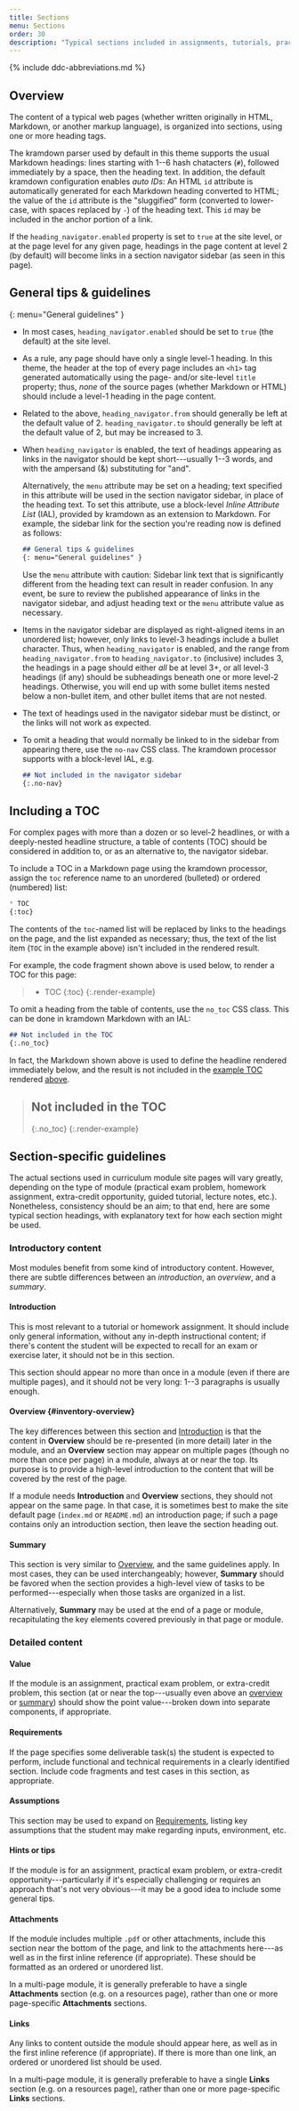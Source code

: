 ```yaml
---
title: Sections
menu: Sections
order: 30
description: "Typical sections included in assignments, tutorials, practical exam problems, etc."
---
```


{% include ddc-abbreviations.md %}
      
## Overview

The content of a typical web pages (whether written originally in HTML, Markdown, or another markup language), is organized into sections, using one or more heading tags.

The kramdown parser used by default in this theme supports the usual Markdown headings: lines starting with 1--6 hash chatacters (`#`), followed immediately by a space, then the heading text. In addition, the default kramdown configuration enables _auto IDs_: An HTML `id` attribute is automatically generated for each Markdown heading converted to HTML; the value of the `id` attribute is the "sluggified" form (converted to lower-case, with spaces replaced by `-`) of the heading text. This `id` may be included in the anchor portion of a link.

If the `heading_navigator.enabled` property is set to `true` at the site level, or at the page level for any given page, headings in the page content at level 2 (by default) will become links in a section navigator sidebar (as seen in this page).

## General tips & guidelines
{: menu="General guidelines" }

* In most cases, `heading_navigator.enabled` should be set to `true` (the default) at the site level. 

* As a rule, any page should have only a single level-1 heading. In this theme, the header at the top of every page includes an `<h1>` tag generated automatically using the page- and/or site-level `title` property; thus, _none_ of the source pages (whether Markdown or HTML) should include a level-1 heading in the page content. 

* Related to the above, `heading_navigator.from` should generally be left at the default value of 2. `heading_navigator.to` should generally be left at the default value of 2, but may be increased to 3.

* When `heading_navigator` is enabled, the text of headings appearing as links in the navigator should be kept short---usually 1--3 words, and with the ampersand (&) substituting for "and". 

    Alternatively, the `menu` attribute may be set on a heading; text specified in this attribute will be used in the section navigator sidebar, in place of the heading text. To set this attribute, use a block-level _Inline Attribute List_ (IAL), provided by kramdown as an extension to Markdown. For example, the sidebar link for the section you're reading now is defined as follows:
    
    ```markdown
    ## General tips & guidelines
    {: menu="General guidelines" }
    ```
    
    Use the `menu` attribute with caution: Sidebar link text that is significantly different from the heading text can result in reader confusion. In any event, be sure to review the published appearance of links in the navigator sidebar, and adjust heading text or the `menu` attribute value as necessary.
    
* Items in the navigator sidebar are displayed as right-aligned items in an unordered list; however, only links to level-3 headings include a bullet character. Thus, when `heading_navigator` is enabled, and the range from `heading_navigator.from` to `heading_navigator.to` (inclusive) includes 3, the headings in a page should either _all_ be at level 3+, or all level-3 headings (if any) should be subheadings beneath one or more level-2 headings. Otherwise, you will end up with some bullet items nested below a non-bullet item, and other bullet items that are not nested.

* The text of headings used in the navigator sidebar must be distinct, or the links will not work as expected.

* To omit a heading that would normally be linked to in the sidebar from appearing there, use the `no-nav` CSS class. The kramdown processor supports with a block-level IAL, e.g.

    ```markdown
    ## Not included in the navigator sidebar
    {:.no-nav}
    ```

## Including a TOC

For complex pages with more than a dozen or so level-2 headlines, or with a deeply-nested headline structure, a table of contents (TOC) should be considered in addition to, or as an alternative to, the navigator sidebar.

To include a TOC in a Markdown page using the kramdown processor, assign the `toc` reference name to an unordered (bulleted) or ordered (numbered) list:

```markdown
* TOC
{:toc}
```

The contents of the `toc`-named list will be replaced by links to the headings on the page, and the list expanded as necessary; thus, the text of the list item (`TOC` in the example above) isn't included in the rendered result.

For example, the code fragment shown above is used below, to render a TOC for this page:

> * TOC
> {:toc}
{:.render-example}

To omit a heading from the table of contents, use the `no_toc` CSS class. This can be done in kramdown Markdown with an IAL:

```markdown
## Not included in the TOC
{:.no_toc}
```

In fact, the Markdown shown above is used to define the headline rendered immediately below, and the result is not included in the [example TOC](#markdown-toc) rendered [above](#markdown-toc).

> ## Not included in the TOC
> {:.no_toc}
{:.render-example}

## Section-specific guidelines

The actual sections used in curriculum module site pages will vary greatly, depending on the type of module (practical exam problem, homework assignment, extra-credit opportunity, guided tutorial, lecture notes, etc.). Nonetheless, consistency should be an aim; to that end, here are some typical section headings, with explanatory text for how each section might be used.

### Introductory content

Most modules benefit from some kind of introductory content. However, there are subtle differences between an _introduction_, an _overview_, and a _summary_.

#### Introduction

This is most relevant to a tutorial or homework assignment. It should include only general information, without any in-depth instructional content; if there's content the student will be expected to recall for an exam or exercise later, it should not be in this section. 

This section should appear no more than once in a module (even if there are multiple pages), and it should not be very long: 1--3 paragraphs is usually enough.

#### Overview {#inventory-overview}

The key differences between this section and [Introduction](#introduction) is that the content in **Overview** should be re-presented (in more detail) later in the module, and an **Overview** section may appear on multiple pages (though no more than once per page) in a module, always at or near the top. Its purpose is to provide a high-level introduction to the content that will be covered by the rest of the page.

If a module needs **Introduction** and **Overview** sections, they should not appear on the same page. In that case, it is sometimes best to make the site default page (`index.md` or `README.md`) an introduction page; if such a page contains only an introduction section, then leave the section heading out.

#### Summary

This section is very similar to [Overview](#inventory-overview), and the same guidelines apply. In most cases, they can be used interchangeably; however, **Summary** should be favored when the section provides a high-level view of tasks to be performed---especially when those tasks are organized in a list.

Alternatively, **Summary** may be used at the end of a page or module, recapitulating the key elements covered previously in that page or module.

### Detailed content

#### Value

If the module is an assignment, practical exam problem, or extra-credit problem, this section (at or near the top---usually even above an [overview](#inventory-overview) or [summary](#summary)) should show the point value---broken down into separate components, if appropriate.

#### Requirements

If the page specifies some deliverable task(s) the student is expected to perform, include functional and technical requirements in a clearly identified section. Include code fragments and test cases in this section, as appropriate.

#### Assumptions

This section may be used to expand on [Requirements](#requirements), listing key assumptions that the student may make regarding inputs, environment, etc. 

#### Hints or tips

If the module is for an assignment, practical exam problem, or extra-credit opportunity---particularly if it's especially challenging or requires an approach that's not very obvious---it may be a good idea to include some general tips.

#### Attachments

If the module includes multiple `.pdf` or other attachments, include this section near the bottom of the page, and link to the attachments here---as well as in the first inline reference (if appropriate). These should be formatted as an ordered or unordered list. 

In a multi-page module, it is generally preferable to have a single **Attachments** section (e.g. on a resources page), rather than one or more page-specific **Attachments** sections.

#### Links

Any links to content outside the module should appear here, as well as in the first inline reference (if appropriate). If there is more than one link, an ordered or unordered list should be used.

In a multi-page module, it is generally preferable to have a single **Links** section (e.g. on a resources page), rather than one or more page-specific **Links** sections.